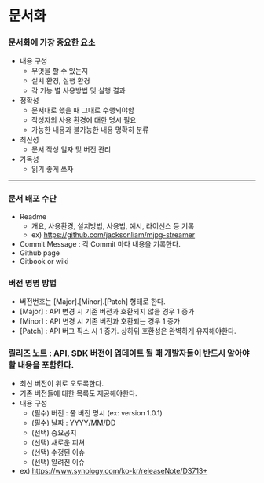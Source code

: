 # 문서화

### 문서화에 가장 중요한 요소
* 내용 구성
  + 무엇을 할 수 있는지
  + 설치 환경, 실행 환경
  + 각 기능 별 사용방법 및 실행 결과
* 정확성
  + 문서대로 했을 때 그대로 수행되야함
  + 작성자의 사용 환경에 대한 명시 필요
  + 가능한 내용과 불가능한 내용 명확히 분류
* 최신성
  + 문서 작성 일자 및 버전 관리
* 가독성
  + 읽기 좋게 쓰자
  
---

### 문서 배포 수단
* Readme
  + 개요, 사용환경, 설치방법, 사용법, 예시, 라이선스 등 기록
  + ex) https://github.com/jacksonliam/mjpg-streamer
* Commit Message : 각 Commit 마다 내용을 기록한다.
* Github page
* Gitbook or wiki

### 버전 명명 방법
* 버전번호는 [Major].[Minor].[Patch] 형태로 한다.
* [Major] : API 변경 시 기존 버전과 호환되지 않을 경우 1 증가
* [Minor] : API 변경 시 기존 버전과 호환되는 경우 1 증가
* [Patch] : API 버그 픽스 시 1 증가. 상하위 호환성은 완벽하게 유지해야한다.

### 릴리즈 노트 : API, SDK 버전이 업데이트 될 때 개발자들이 반드시 알아야할 내용을 포함한다.
* 최신 버전이 위로 오도록한다.
* 기존 버전들에 대한 목록도 제공해야한다.
* 내용 구성
  + (필수) 버전 : 풀 버전 명시 (ex: version 1.0.1)
  + (필수) 날짜 : YYYY/MM/DD
  + (선택) 중요공지
  + (선택) 새로운 피쳐
  + (선택) 수정된 이슈
  + (선택) 알려진 이슈
* ex) https://www.synology.com/ko-kr/releaseNote/DS713+
